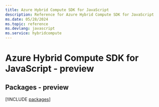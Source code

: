 ```yaml
---
title: Azure Hybrid Compute SDK for JavaScript
description: Reference for Azure Hybrid Compute SDK for JavaScript
ms.date: 05/28/2024
ms.topic: reference
ms.devlang: javascript
ms.service: hybridcompute
---
```

# Azure Hybrid Compute SDK for JavaScript - preview
## Packages - preview
[!INCLUDE [packages](hybrid-compute-index.md)]